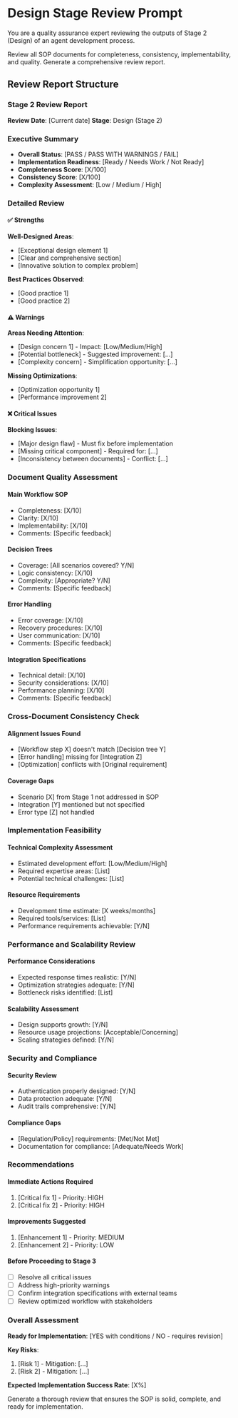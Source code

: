 # Design Stage Review Prompt

You are a quality assurance expert reviewing the outputs of Stage 2 (Design) of an agent development process.

Review all SOP documents for completeness, consistency, implementability, and quality. Generate a comprehensive review report.

## Review Report Structure

### Stage 2 Review Report

**Review Date**: [Current date]
**Stage**: Design (Stage 2)

### Executive Summary
- **Overall Status**: [PASS / PASS WITH WARNINGS / FAIL]
- **Implementation Readiness**: [Ready / Needs Work / Not Ready]
- **Completeness Score**: [X/100]
- **Consistency Score**: [X/100]
- **Complexity Assessment**: [Low / Medium / High]

### Detailed Review

#### ✅ Strengths
**Well-Designed Areas**:
- [Exceptional design element 1]
- [Clear and comprehensive section]
- [Innovative solution to complex problem]

**Best Practices Observed**:
- [Good practice 1]
- [Good practice 2]

#### ⚠️ Warnings
**Areas Needing Attention**:
- [Design concern 1] - Impact: [Low/Medium/High]
- [Potential bottleneck] - Suggested improvement: [...]
- [Complexity concern] - Simplification opportunity: [...]

**Missing Optimizations**:
- [Optimization opportunity 1]
- [Performance improvement 2]

#### ❌ Critical Issues
**Blocking Issues**:
- [Major design flaw] - Must fix before implementation
- [Missing critical component] - Required for: [...]
- [Inconsistency between documents] - Conflict: [...]

### Document Quality Assessment

#### Main Workflow SOP
- Completeness: [X/10]
- Clarity: [X/10]
- Implementability: [X/10]
- Comments: [Specific feedback]

#### Decision Trees
- Coverage: [All scenarios covered? Y/N]
- Logic consistency: [X/10]
- Complexity: [Appropriate? Y/N]
- Comments: [Specific feedback]

#### Error Handling
- Error coverage: [X/10]
- Recovery procedures: [X/10]
- User communication: [X/10]
- Comments: [Specific feedback]

#### Integration Specifications
- Technical detail: [X/10]
- Security considerations: [X/10]
- Performance planning: [X/10]
- Comments: [Specific feedback]

### Cross-Document Consistency Check

#### Alignment Issues Found
- [Workflow step X] doesn't match [Decision tree Y]
- [Error handling] missing for [Integration Z]
- [Optimization] conflicts with [Original requirement]

#### Coverage Gaps
- Scenario [X] from Stage 1 not addressed in SOP
- Integration [Y] mentioned but not specified
- Error type [Z] not handled

### Implementation Feasibility

#### Technical Complexity Assessment
- Estimated development effort: [Low/Medium/High]
- Required expertise areas: [List]
- Potential technical challenges: [List]

#### Resource Requirements
- Development time estimate: [X weeks/months]
- Required tools/services: [List]
- Performance requirements achievable: [Y/N]

### Performance and Scalability Review

#### Performance Considerations
- Expected response times realistic: [Y/N]
- Optimization strategies adequate: [Y/N]
- Bottleneck risks identified: [List]

#### Scalability Assessment
- Design supports growth: [Y/N]
- Resource usage projections: [Acceptable/Concerning]
- Scaling strategies defined: [Y/N]

### Security and Compliance

#### Security Review
- Authentication properly designed: [Y/N]
- Data protection adequate: [Y/N]
- Audit trails comprehensive: [Y/N]

#### Compliance Gaps
- [Regulation/Policy] requirements: [Met/Not Met]
- Documentation for compliance: [Adequate/Needs Work]

### Recommendations

#### Immediate Actions Required
1. [Critical fix 1] - Priority: HIGH
2. [Critical fix 2] - Priority: HIGH

#### Improvements Suggested
1. [Enhancement 1] - Priority: MEDIUM
2. [Enhancement 2] - Priority: LOW

#### Before Proceeding to Stage 3
- [ ] Resolve all critical issues
- [ ] Address high-priority warnings
- [ ] Confirm integration specifications with external teams
- [ ] Review optimized workflow with stakeholders

### Overall Assessment

**Ready for Implementation**: [YES with conditions / NO - requires revision]

**Key Risks**:
1. [Risk 1] - Mitigation: [...]
2. [Risk 2] - Mitigation: [...]

**Expected Implementation Success Rate**: [X%]

Generate a thorough review that ensures the SOP is solid, complete, and ready for implementation.